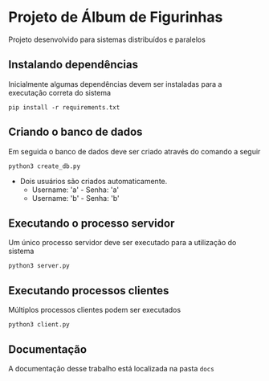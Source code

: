 # Projeto de Álbum de Figurinhas
Projeto desenvolvido para sistemas distribuídos e paralelos

## Instalando dependências
Inicialmente algumas dependências devem ser instaladas para a executação correta do sistema

```
pip install -r requirements.txt
```

## Criando o banco de dados
Em seguida o banco de dados deve ser criado através do comando a seguir

```
python3 create_db.py
```

- Dois usuários são criados automaticamente.
    - Username: 'a' - Senha: 'a'
    - Username: 'b' - Senha: 'b'

## Executando o processo servidor
Um único processo servidor deve ser executado para a utilização do sistema

```
python3 server.py
```

## Executando processos clientes
Múltiplos processos clientes podem ser executados

```
python3 client.py
```

## Documentação
A documentação desse trabalho está localizada na pasta `docs`
